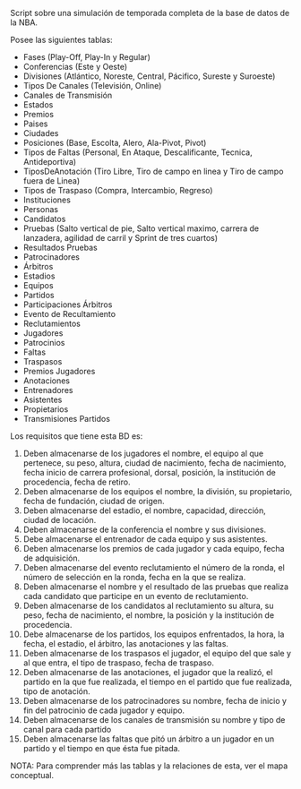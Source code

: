 Script sobre una simulación de temporada completa de la base de datos de la NBA.

Posee las siguientes tablas: 
- Fases (Play-Off, Play-In y Regular)
- Conferencias (Este y Oeste)
- Divisiones (Atlántico, Noreste, Central, Pácifico, Sureste y Suroeste)
- Tipos De Canales (Televisión, Online)
- Canales de Transmisión
- Estados
- Premios
- Paises
- Ciudades
- Posiciones (Base, Escolta, Alero, Ala-Pivot, Pivot)
- Tipos de Faltas (Personal, En Ataque, Descalificante, Tecnica, Antideportiva)
- TiposDeAnotación (Tiro Libre, Tiro de campo en linea y Tiro de campo fuera de Linea)
- Tipos de Traspaso (Compra, Intercambio, Regreso)
- Instituciones
- Personas
- Candidatos
- Pruebas (Salto vertical de pie, Salto vertical maximo, carrera de lanzadera, agilidad de carril y Sprint de tres cuartos)
- Resultados Pruebas
- Patrocinadores
- Árbitros
- Estadios
- Equipos
- Partidos
- Participaciones Árbitros
- Evento de Recultamiento
- Reclutamientos
- Jugadores
- Patrocinios
- Faltas
- Traspasos
- Premios Jugadores
- Anotaciones
- Entrenadores
- Asistentes
- Propietarios
- Transmisiones Partidos

Los requisitos que tiene esta BD es:
1. Deben almacenarse de los jugadores el nombre, el equipo al que pertenece, su peso, altura,
ciudad de nacimiento, fecha de nacimiento, fecha inicio de carrera profesional, dorsal,
posición, la institución de procedencia, fecha de retiro.
2. Deben almacenarse de los equipos el nombre, la división, su propietario, fecha de fundación,
ciudad de origen.
3. Deben almacenarse del estadio, el nombre, capacidad, dirección, ciudad de locación.
4. Deben almacenarse de la conferencia el nombre y sus divisiones.
5. Debe almacenarse el entrenador de cada equipo y sus asistentes.
6. Deben almacenarse los premios de cada jugador y cada equipo, fecha de adquisición.
7. Deben almacenarse del evento reclutamiento el número de la ronda, el número de selección
en la ronda, fecha en la que se realiza.
8. Deben almacenarse el nombre y el resultado de las pruebas que realiza cada candidato que
participe en un evento de reclutamiento.
9. Deben almacenarse de los candidatos al reclutamiento su altura, su peso, fecha de
nacimiento, el nombre, la posición y la institución de procedencia.
10. Debe almacenarse de los partidos, los equipos enfrentados, la hora, la fecha, el estadio, el
árbitro, las anotaciones y las faltas.
11. Deben almacenarse de los traspasos el jugador, el equipo del que sale y al que entra, el tipo de
traspaso, fecha de traspaso.
12. Deben almacenarse de las anotaciones, el jugador que la realizó, el partido en la que fue
realizada, el tiempo en el partido que fue realizada, tipo de anotación.
13. Deben almacenarse de los patrocinadores su nombre, fecha de inicio y fin del patrocinio de
cada jugador y equipo.
14. Deben almacenarse de los canales de transmisión su nombre y tipo de canal para cada partido
15. Deben almacenarse las faltas que pitó un árbitro a un jugador en un partido y el tiempo en que
ésta fue pitada.


NOTA: Para comprender más las tablas y la relaciones de esta, ver el mapa conceptual.
